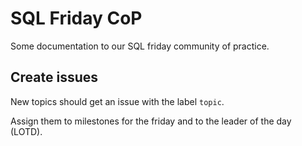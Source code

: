 # SQL Friday CoP

Some documentation to our SQL friday community of practice.

## Create issues

New topics should get an issue with the label `topic`.

Assign them to milestones for the friday and to the leader of the
day (LOTD).
